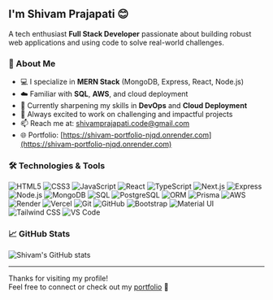 ## I'm Shivam Prajapati 😊

A tech enthusiast **Full Stack Developer** passionate about building robust web applications and using code to solve real-world challenges.

### 🚀 About Me

- 💻 I specialize in **MERN Stack** (MongoDB, Express, React, Node.js)
- ☁️ Familiar with **SQL**, **AWS**,  and cloud deployment
- 🌱 Currently sharpening my skills in **DevOps** and **Cloud Deployment**
- 🔭 Always excited to work on challenging and impactful projects
- 📫 Reach me at: [shivamprajapati.code@gmail.com](mailto:shivamprajapati.code@gmail.com)
- 🌐 Portfolio: [https://shivam-portfolio-njqd.onrender.com](https://shivam-portfolio-njqd.onrender.com)

### 🛠️ Technologies & Tools

![HTML5](https://img.shields.io/badge/-HTML5-E34F26?style=flat-square&logo=html5&logoColor=white)
![CSS3](https://img.shields.io/badge/-CSS3-1572B6?style=flat-square&logo=css3&logoColor=white)
![JavaScript](https://img.shields.io/badge/-JavaScript-F7DF1E?style=flat-square&logo=javascript&logoColor=black)
![React](https://img.shields.io/badge/-React-61DAFB?style=flat-square&logo=react&logoColor=white)
![TypeScript](https://img.shields.io/badge/-TypeScript-3178C6?style=flat-square&logo=typescript&logoColor=white)
![Next.js](https://img.shields.io/badge/-Next.js-000000?style=flat-square&logo=nextdotjs&logoColor=white)
![Express](https://img.shields.io/badge/-Express-000000?style=flat-square&logo=express&logoColor=white)
![Node.js](https://img.shields.io/badge/-Node.js-339933?style=flat-square&logo=node.js&logoColor=white)
![MongoDB](https://img.shields.io/badge/-MongoDB-4EA94B?style=flat-square&logo=mongodb&logoColor=white)
![SQL](https://img.shields.io/badge/-SQL-4479A1?style=flat-square&logo=mysql&logoColor=white)
![PostgreSQL](https://img.shields.io/badge/-PostgreSQL-336791?style=flat-square&logo=postgresql&logoColor=white)
![ORM](https://img.shields.io/badge/-ORM-6DB33F?style=flat-square&logo=databricks&logoColor=white)
![Prisma](https://img.shields.io/badge/-Prisma-2D3748?style=flat-square&logo=prisma&logoColor=white)
![AWS](https://img.shields.io/badge/-AWS-232F3E?style=flat-square&logo=amazon-aws&logoColor=white)
![Render](https://img.shields.io/badge/-Render-46E3B7?style=flat-square&logo=render&logoColor=white)
![Vercel](https://img.shields.io/badge/-Vercel-000000?style=flat-square&logo=vercel&logoColor=white)
![Git](https://img.shields.io/badge/-Git-F05032?style=flat-square&logo=git&logoColor=white)
![GitHub](https://img.shields.io/badge/-GitHub-181717?style=flat-square&logo=github&logoColor=white)
![Bootstrap](https://img.shields.io/badge/-Bootstrap-563D7C?style=flat-square&logo=bootstrap&logoColor=white)
![Material UI](https://img.shields.io/badge/-Material_UI-0081CB?style=flat-square&logo=mui&logoColor=white)
![Tailwind CSS](https://img.shields.io/badge/-Tailwind_CSS-38B2AC?style=flat-square&logo=tailwind-css&logoColor=white)
![VS Code](https://img.shields.io/badge/-VS_Code-007ACC?style=flat-square&logo=visual-studio-code&logoColor=white)

### 📈 GitHub Stats

![Shivam's GitHub stats](https://github-readme-stats.vercel.app/api?username=Shivamprajapati844505&show_icons=true&theme=radical)


---

Thanks for visiting my profile!  
Feel free to connect or check out my [portfolio](https://shivam-portfolio-njqd.onrender.com) 🚀
